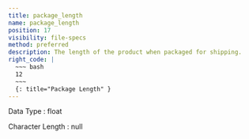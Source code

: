 ```yaml
---
title: package_length
name: package_length
position: 17
visibility: file-specs
method: preferred
description: The length of the product when packaged for shipping.
right_code: |
  ~~~ bash
  12
  ~~~
  {: title="Package Length" }
---
```


Data Type
: float

Character Length
: null

